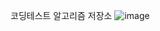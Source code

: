 코딩테스트 알고리즘 저장소
![image](https://user-images.githubusercontent.com/41178045/145350384-7aa772e2-885e-4cb8-8540-5d314360bd89.png)
